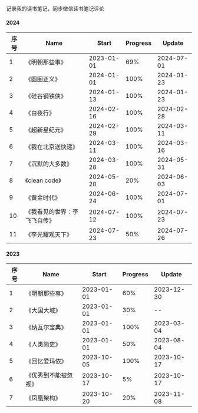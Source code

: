 记录我的读书笔记，同步微信读书笔记评论

#### 2024
| 序号  | Name      | Start      | Progress | Update     |
| --- | --------- | ---------- | -------- | ---------- |
| 1   | 《明朝那些事》   | 2023-01-01 | 69%    | 2024-07-01 |
| 2   | 《圆圈正义》    | 2024-01-01 | 100%     | 2024-01-23 |
| 3   | 《硅谷钢铁侠》   | 2024-01-13 | 100%     | 2024-01-23 |
| 4   | 《白夜行》     | 2024-02-16 | 100%     | 2024-02-28 |
| 5   | 《超新星纪元》   | 2024-02-29 | 100%     | 2024-03-11 |
| 6   | 《我在北京送快递》 | 2024-03-11 | 100%     | 2024-03-16 |
| 7   | 《沉默的大多数》  | 2024-03-28 | 100%      | 2024-05-31 |
| 8   | 《clean code》  | 2024-05-20 | 20%      | 2024-06-03 |
| 9   | 《黄金时代》  | 2024-06-24 | 100%      | 2024-07-01 |
| 10   | 《我看见的世界：李飞飞自传》  | 2024-07-12 | 100%      | 2024-07-23 |
| 11   | 《李光耀观天下》  | 2024-07-23 | 50%      | 2024-07-26 |

#### 2023
| 序号 | Name           | Start      | Progress | Update     |
| ---- | -------------- | ---------- | -------- | ---------- |
| 1    | 《明朝那些事》 | 2023-01-01 | 60%      | 2023-12-30        |
| 2    | 《大国大城》   | 2023-01-01 | 30%      | --         |
| 3    | 《纳瓦尔宝典》 | 2023-01-01 | 100%     | 2023-03-04 |
| 4    | 《人类简史》   | 2023-01-01 | 50%      | 2023-08-04         |
| 5    | 《回忆爱玛侬》   | 2023-10-05 | 100%      | 2023-10-17         |
| 6    | 《优秀到不能被忽视》   | 2023-10-17 | 5%      | 2023-10-17         |
| 7    | 《凤凰架构》   | 2023-10-20 | 20%      | 2023-11-08         |
